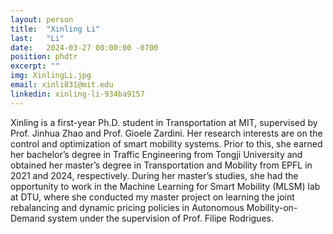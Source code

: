 ```yaml
---
layout: person
title:  "Xinling Li"
last:   "Li"
date:   2024-03-27 00:00:00 -0700
position: phdtr
excerpt: ""
img: XinlingLi.jpg
email: xinli831@mit.edu
linkedin: xinling-li-934ba9157
---
```


Xinling is a first-year Ph.D. student in Transportation at MIT, supervised by Prof. Jinhua Zhao and Prof. Gioele Zardini. 
Her research interests are on the control and optimization of smart mobility systems. Prior to this, she earned her bachelor’s degree in Traffic Engineering from Tongji University and obtained her master’s degree in Transportation and Mobility from EPFL in 2021 and 2024, respectively. During her master’s studies, she had the opportunity to work in the Machine Learning for Smart Mobility (MLSM) lab at DTU, where she conducted my master project on learning the joint rebalancing and dynamic pricing policies in Autonomous Mobility-on-Demand system under the supervision of Prof. Filipe Rodrigues.


